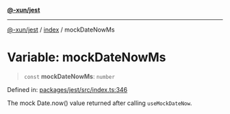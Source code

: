 [**@-xun/jest**](../../README.md)

***

[@-xun/jest](../../README.md) / [index](../README.md) / mockDateNowMs

# Variable: mockDateNowMs

> `const` **mockDateNowMs**: `number`

Defined in: [packages/jest/src/index.ts:346](https://github.com/Xunnamius/test-utils/blob/9d28127150a9f75578854dbbc875f408b5cad0a3/packages/jest/src/index.ts#L346)

The mock Date.now() value returned after calling `useMockDateNow`.
